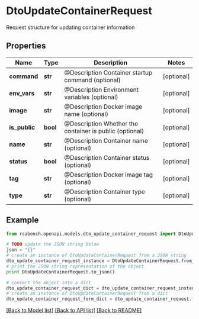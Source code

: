 # DtoUpdateContainerRequest

Request structure for updating container information

## Properties

Name | Type | Description | Notes
------------ | ------------- | ------------- | -------------
**command** | **str** | @Description Container startup command (optional) | [optional] 
**env_vars** | **str** | @Description Environment variables (optional) | [optional] 
**image** | **str** | @Description Docker image name (optional) | [optional] 
**is_public** | **bool** | @Description Whether the container is public (optional) | [optional] 
**name** | **str** | @Description Container name (optional) | [optional] 
**status** | **bool** | @Description Container status (optional) | [optional] 
**tag** | **str** | @Description Docker image tag (optional) | [optional] 
**type** | **str** | @Description Container type (optional) | [optional] 

## Example

```python
from rcabench.openapi.models.dto_update_container_request import DtoUpdateContainerRequest

# TODO update the JSON string below
json = "{}"
# create an instance of DtoUpdateContainerRequest from a JSON string
dto_update_container_request_instance = DtoUpdateContainerRequest.from_json(json)
# print the JSON string representation of the object
print DtoUpdateContainerRequest.to_json()

# convert the object into a dict
dto_update_container_request_dict = dto_update_container_request_instance.to_dict()
# create an instance of DtoUpdateContainerRequest from a dict
dto_update_container_request_form_dict = dto_update_container_request.from_dict(dto_update_container_request_dict)
```
[[Back to Model list]](../README.md#documentation-for-models) [[Back to API list]](../README.md#documentation-for-api-endpoints) [[Back to README]](../README.md)


